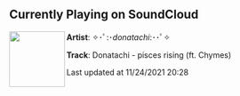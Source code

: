 ## Currently Playing on SoundCloud

[<img align="left" width="100" src="https://i1.sndcdn.com/artworks-kYP4h6tuRsvvMgHf-kdpbkw-t500x500.jpg">](https://soundcloud.com/donatachi/donatachi-pisces-rising-ft-chymes-1)

**Artist**: ✧･ﾟ:･*donatachi*:･･ﾟ✧ 

**Track**: Donatachi - pisces rising (ft.  Chymes)

Last updated at 11/24/2021 20:28

